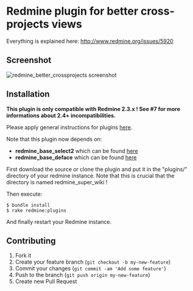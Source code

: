 # Redmine plugin for better cross-projects views

Everything is explained here: http://www.redmine.org/issues/5920

## Screenshot

![redmine_better_crossprojects screenshot](http://jbbarth.com/screenshots/redmine_better_crossprojects.png)

## Installation

**This plugin is only compatible with Redmine 2.3.x ! See #7 for more informations about 2.4+ incompatibilities.**

Please apply general instructions for plugins [here](http://www.redmine.org/wiki/redmine/Plugins).

Note that this plugin now depends on:
* **redmine_base_select2** which can be found [here](https://github.com/jbbarth/redmine_base_select2)
* **redmine_base_deface** which can be found [here](https://github.com/jbbarth/redmine_base_deface)

First download the source or clone the plugin and put it in the "plugins/" directory of your redmine instance. Note that this is crucial that the directory is named redmine_super_wiki !

Then execute:

    $ bundle install
    $ rake redmine:plugins

And finally restart your Redmine instance.


## Contributing

1. Fork it
2. Create your feature branch (`git checkout -b my-new-feature`)
3. Commit your changes (`git commit -am 'Add some feature'`)
4. Push to the branch (`git push origin my-new-feature`)
5. Create new Pull Request
